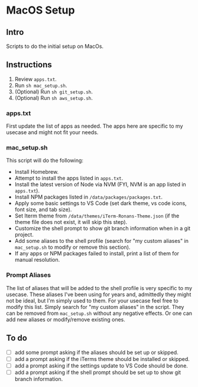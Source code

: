 # MacOS Setup

## Intro

Scripts to do the initial setup on MacOs.

## Instructions

1. Review `apps.txt`.
2. Run `sh mac_setup.sh`.
3. (Optional) Run `sh git_setup.sh`.
4. (Optional) Run `sh aws_setup.sh`.

### apps.txt

First update the list of apps as needed. The apps here are specific to my usecase and might not fit your needs.

### mac_setup.sh

This script will do the following:

- Install Homebrew.
- Attempt to install the apps listed in `apps.txt`.
- Install the latest version of Node via NVM (FYI, NVM is an app listed in `apps.txt`).
- Install NPM packages listed in `/data/packages/packages.txt`.
- Apply some basic settings to VS Code (set dark theme, vs code icons, font size, and tab size).
- Set Iterm theme from `/data/themes/iTerm-Ronans-Theme.json` (if the theme file does not exist, it will skip this step).
- Customize the shell prompt to show git branch information when in a git project.
- Add some aliases to the shell profile (search for "my custom aliases" in `mac_setup.sh` to modify or remove this section).
- If any apps or NPM packages failed to install, print a list of them for manual resolution.

### Prompt Aliases

The list of aliases that will be added to the shell profile is very specific to my usecase. These aliases I've been using for years and, admittedly they might not be ideal, but I'm simply used to them. For your usecase feel free to modify this list. Simply search for "my custom aliases" in the script. They can be removed from `mac_setup.sh` without any negative effects. Or one can add new aliases or modify/remove existing ones.

## To do

- [ ] add some prompt asking if the aliases should be set up or skipped.
- [ ] add a prompt asking if the iTerms theme should be installed or skipped.
- [ ] add a prompt asking if the settings update to VS Code should be done.
- [ ] add a prompt asking if the shell prompt should be set up to show git branch information.
